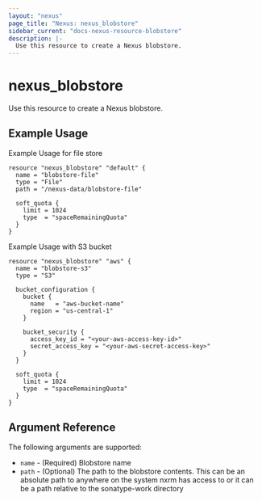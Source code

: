 ```yaml
---
layout: "nexus"
page_title: "Nexus: nexus_blobstore"
sidebar_current: "docs-nexus-resource-blobstore"
description: |-
  Use this resource to create a Nexus blobstore.
---
```


# nexus_blobstore

Use this resource to create a Nexus blobstore.

## Example Usage

Example Usage for file store

```hcl
resource "nexus_blobstore" "default" {
  name = "blobstore-file"
  type = "File"
  path = "/nexus-data/blobstore-file"

  soft_quota {
    limit = 1024
    type  = "spaceRemainingQuota"
  }
}
```

Example Usage with S3 bucket

```hcl
resource "nexus_blobstore" "aws" {
  name = "blobstore-s3"
  type = "S3"

  bucket_configuration {
    bucket {
      name   = "aws-bucket-name"
      region = "us-central-1"
    }

    bucket_security {
      access_key_id = "<your-aws-access-key-id>"
      secret_access_key = "<your-aws-secret-access-key>"
    }
  }

  soft_quota {
    limit = 1024
    type  = "spaceRemainingQuota"
  }
}
```

## Argument Reference

The following arguments are supported:

* `name` - (Required) Blobstore name
* `path` - (Optional) The path to the blobstore contents. This can be an absolute path to anywhere on the system nxrm has access to or it can be a path relative to the sonatype-work directory


